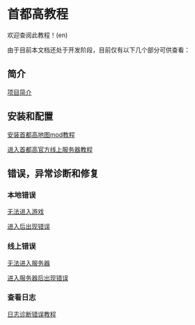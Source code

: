 # 首都高教程

欢迎查阅此教程！(en)

由于目前本文档还处于开发阶段，目前仅有以下几个部分可供查看：

## 简介

[项目简介]()


## 安装和配置

[安装首都高地图mod教程](../page-localGame/install.md)

[进入首都高官方线上服务器教程](../page_onlineGame/install.md)



## 错误，异常诊断和修复

### 本地错误

[无法进入游戏](../page-localGame/error)

[进入后出现错误]()

### 线上错误

[无法进入服务器]()

[进入服务器后出现错误]()



### 查看日志

[日志诊断错误教程]()